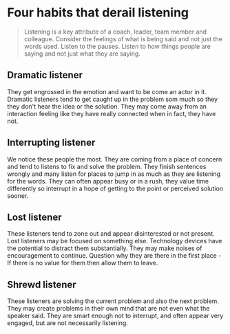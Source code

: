 # Four habits that derail listening

> Listening is a key attribute of a coach, leader, team member and colleague. Consider the feelings of what is being said and not just the words used. Listen to the pauses. Listen to how things people are saying and not just what they are saying.

## Dramatic listener

They get engrossed in the emotion and want to be come an actor in it. Dramatic listeners tend to get caught up in the problem som much so they they don't hear the idea or the solution. They may come away from an interaction feeling like they have really connected when in fact, they have not.

## Interrupting listener

We notice these people the most. They are coming from a place of concern and tend to listens to fix and solve the problem. They finish sentences wrongly and many listen for places to jump in as much as they are listening for the words. They can often appear busy or in a rush, they value time differently so interrupt in a hope of getting to the point or perceived solution sooner.

## Lost listener

These listeners tend to zone out and appear disinterested or not present. Lost listeners may be focused on something else. Technology devices have the potential to distract them substantially. They may make noises of encouragement to continue. Question why they are there in the first place - If there is no value for them then allow them to leave.

## Shrewd listener

These listeners are solving the current problem and also the next problem. They may create problems in their own mind that are not even what the speaker said. They are smart enough not to interrupt, and often appear very engaged, but are not necessarily listening.
